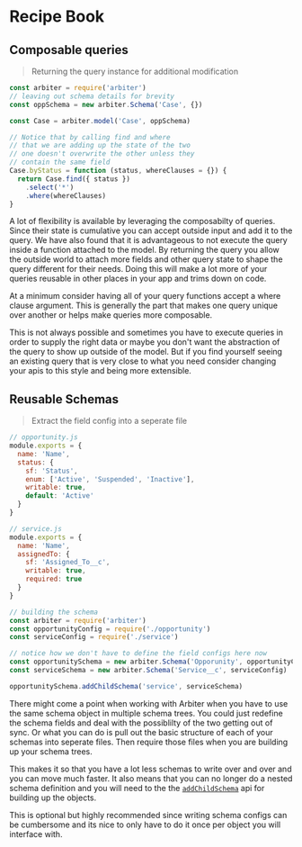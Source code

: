 # Recipe Book

## Composable queries

> Returning the query instance for additional modification

```js
const arbiter = require('arbiter')
// leaving out schema details for brevity
const oppSchema = new arbiter.Schema('Case', {})

const Case = arbiter.model('Case', oppSchema)

// Notice that by calling find and where
// that we are adding up the state of the two
// one doesn't overwrite the other unless they
// contain the same field
Case.byStatus = function (status, whereClauses = {}) {
  return Case.find({ status })
    .select('*')
    .where(whereClauses)
}
```

A lot of flexibility is available by leveraging the composabilty of queries. Since their state is cumulative you can accept outside input and add it to the query. We have also found that it is advantageous to not execute the query inside a function attached to the model. By returning the query you allow the outside world to attach more fields and other query state to shape the query different for their needs. Doing this will make a lot more of your queries reusable in other places in your app and trims down on code.

At a minimum consider having all of your query functions accept a where clause argument. This is generally the part that makes one query unique over another or helps make queries more composable.

This is not always possible and sometimes you have to execute queries in order to supply the right data or maybe you don't want the abstraction of the query to show up outside of the model. But if you find yourself seeing an existing query that is very close to what you need consider changing your apis to this style and being more extensible.

## Reusable Schemas

> Extract the field config into a seperate file

```js
// opportunity.js
module.exports = {
  name: 'Name',
  status: {
    sf: 'Status',
    enum: ['Active', 'Suspended', 'Inactive'],
    writable: true,
    default: 'Active'
  }
}

// service.js
module.exports = {
  name: 'Name',
  assignedTo: {
    sf: 'Assigned_To__c',
    writable: true,
    required: true
  }
}

// building the schema
const arbiter = require('arbiter')
const opportunityConfig = require('./opportunity')
const serviceConfig = require('./service')

// notice how we don't have to define the field configs here now
const opportunitySchema = new arbiter.Schema('Opporunity', opportunityConfig)
const serviceSchema = new arbiter.Schema('Service__c', serviceConfig)

opportunitySchema.addChildSchema('service', serviceSchema)
```

There might come a point when working with Arbiter when you have to use the same schema object in multiple schema trees. You could just redefine the schema fields and deal with the possiblilty of the two getting out of sync. Or what you can do is pull out the basic structure of each of your schemas into seperate files. Then require those files when you are building up your schema trees.

This makes it so that you have a lot less schemas to write over and over and you can move much faster. It also means that you can no longer do a nested schema definition and you will need to the the [`addChildSchema`](#nested-schemas) api for building up the objects.

This is optional but highly recommended since writing schema configs can be cumbersome and its nice to only have to do it once per object you will interface with.
